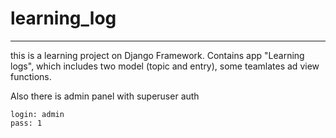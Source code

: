 # learning_log
---

this is a learning project on Django Framework. Contains app "Learning logs", 
which includes two model (topic and entry), some teamlates ad view functions.

Also there is admin panel with superuser auth

	login: admin
	pass: 1
